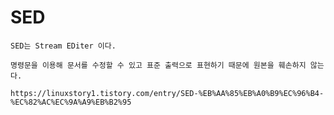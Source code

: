 # SED

    SED는 Stream EDiter 이다. 
    
    명령문을 이용해 문서를 수정할 수 있고 표준 출력으로 표현하기 때문에 원본을 훼손하지 않는다.

    https://linuxstory1.tistory.com/entry/SED-%EB%AA%85%EB%A0%B9%EC%96%B4-%EC%82%AC%EC%9A%A9%EB%B2%95